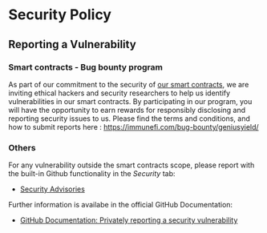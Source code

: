# Security Policy

## Reporting a Vulnerability

### Smart contracts - Bug bounty program

As part of our commitment to the security of [our smart contracts](https://github.com/geniusyield/dex-contracts-api/tree/main/geniusyield-onchain), we are inviting ethical hackers and security researchers to help us identify vulnerabilities in our smart contracts. 
By participating in our program, you will have the opportunity to earn rewards for responsibly disclosing and reporting security issues to us.
Please find the terms and conditions, and how to submit reports here : https://immunefi.com/bug-bounty/geniusyield/

### Others 

For any vulnerability outside the smart contracts scope, please report with the built-in Github functionality in the *Security* tab:
 - [Security Advisories](https://github.com/geniusyield/market-maker/security/advisories)

Further information is availabe in the official GitHub Documentation:
 - [GitHub Documentation: Privately reporting a security vulnerability](https://docs.github.com/en/code-security/security-advisories/guidance-on-reporting-and-writing/privately-reporting-a-security-vulnerability)
